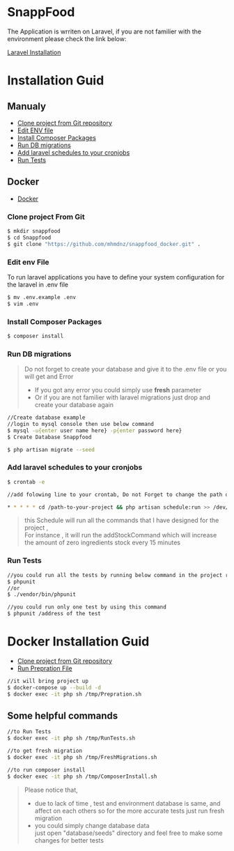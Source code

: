 # SnappFood

The Application is wrriten on Laravel, if you are not familier with the environment please check the link below:

[Laravel Installation](https://laravel.com/docs/7.x/installation)

# Installation Guid

## Manualy
  - [Clone project from Git repository](https://github.com/mhmdnz/snappfood_docker.git)
  - [Edit ENV file](#Edit-env-File)
  - [Install Composer Packages](#Install-Composer-Packages)
  - [Run DB migrations](#Run-DB-migrations)
  - [Add laravel schedules to your cronjobs](#Add-laravel-schedules-to-your-cronjobs)
  - [Run Tests](#Run-Tests)
  
## Docker
- [Docker](#Docker-Installation-Guid)

### Clone project From Git

```sh
$ mkdir snappfood
$ cd Snappfood
$ git clone "https://github.com/mhmdnz/snappfood_docker.git" .
```

### Edit env File

To run laravel applications you have to define your system configuration for the laravel in .env file

```sh
$ mv .env.example .env
$ vim .env
```

### Install Composer Packages

```sh
$ composer install
```

### Run DB migrations

> Do not forget to create your database and give it to the .env file or you will get and Error<br>
> - If you got any error you could simply use <strong>fresh</strong> parameter<br>
> - Or if you are not familier with laravel migrations just drop and create your database again
```sh
//Create database example
//login to mysql console then use below command
$ mysql -u{enter user name here} -p{enter password here}
$ Create Database Snappfood
```
```sh
$ php artisan migrate --seed
```

### Add laravel schedules to your cronjobs

```sh
$ crontab -e

//add folowing line to your crontab, Do not Forget to change the path of your project

* * * * * cd /path-to-your-project && php artisan schedule:run >> /dev/null 2>&1
```

> this Schedule will run all the commands that I have designed for the project ,<br> For instance ,
> it will run the addStockCommand which will increase the amount of zero ingredients stock every 15 minutes  

### Run Tests

```sh
//you could run all the tests by running below command in the project root
$ phpunit
//or 
$ ./vendor/bin/phpunit
```

```sh
//you could run only one test by using this command
$ phpunit /address of the test
```

# Docker Installation Guid

  - [Clone project from Git repository](https://github.com/mhmdnz/snappfood_docker.git)
  - [Run Prepration File](#Run-Prepration-File)
  
```sh
//it will bring project up
$ docker-compose up --build -d
$ docker exec -it php sh /tmp/Prepration.sh
```

## Some helpful commands

```sh
//to Run Tests
$ docker exec -it php sh /tmp/RunTests.sh

//to get fresh migration
$ docker exec -it php sh /tmp/FreshMigrations.sh

//to run composer install
$ docker exec -it php sh /tmp/ComposerInstall.sh
```

> Please notice that, <br>
> - due to lack of time , test and environment database
    is same, and affect on each others so for the more accurate tests just run fresh migration 
> - you could simply change database data <br>
    just open "database/seeds" directory and feel free to make some changes for better tests 
